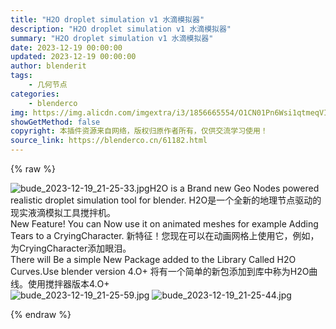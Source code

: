 ```yaml
---
title: "H2O droplet simulation v1 水滴模拟器"
description: "H2O droplet simulation v1 水滴模拟器"
summary: "H2O droplet simulation v1 水滴模拟器"
date: 2023-12-19 00:00:00
updated: 2023-12-19 00:00:00
author: blenderit
tags: 
    - 几何节点
categories:
    - blenderco
img: https://img.alicdn.com/imgextra/i3/1856665554/O1CN01Pn6Wsi1qtmeqVIB4K_!!1856665554.jpg
showGetMethod: false
copyright: 本插件资源来自网络，版权归原作者所有，仅供交流学习使用！
source_link: https://blenderco.cn/61182.html
---
```


{% raw %}
<p><img src="https://img.alicdn.com/imgextra/i3/1856665554/O1CN01Pn6Wsi1qtmeqVIB4K_!!1856665554.jpg" alt="bude_2023-12-19_21-25-33.jpg">H2O is a Brand new Geo Nodes powered realistic droplet simulation tool for blender. H2O是一个全新的地理节点驱动的现实液滴模拟工具搅拌机。<br>
New Feature! You can Now use it on animated meshes for example Adding Tears to a CryingCharacter. 新特征！您现在可以在动画网格上使用它，例如，为CryingCharacter添加眼泪。<br>
There will Be a simple New Package added to the Library Called H2O Curves.Use blender version 4.O+ 将有一个简单的新包添加到库中称为H2O曲线。使用搅拌器版本4.O+<br>
<img src="https://img.alicdn.com/imgextra/i2/1856665554/O1CN018QeP5J1qtmelvSZmt_!!1856665554.jpg" alt="bude_2023-12-19_21-25-59.jpg"> <img src="https://img.alicdn.com/imgextra/i4/1856665554/O1CN01D8yJLP1qtmewmmvIx_!!1856665554.jpg" alt="bude_2023-12-19_21-25-44.jpg"></p>
<div style="display: none">blenderco</div>
{% endraw %}